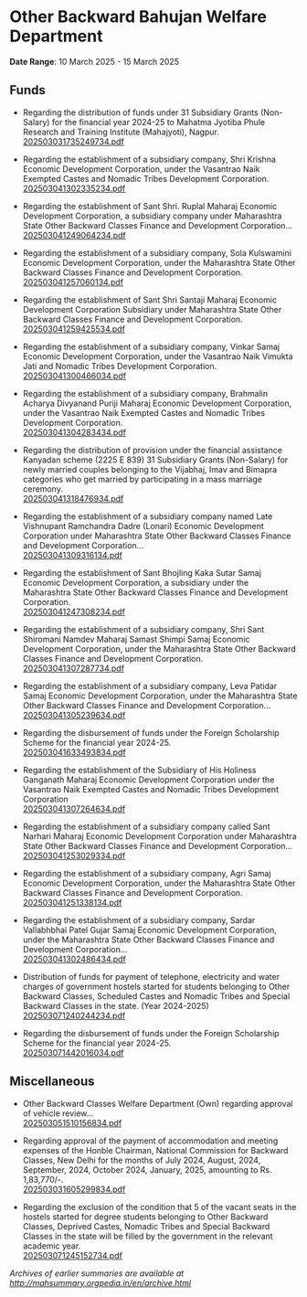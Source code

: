 # Other Backward Bahujan Welfare Department

**Date Range**: 10 March 2025 - 15 March 2025


## Funds
- Regarding the distribution of funds under 31 Subsidiary Grants (Non-Salary) for the financial year 2024-25 to Mahatma Jyotiba Phule Research and Training Institute (Mahajyoti), Nagpur.\
  [202503031735249734.pdf](https://gr.maharashtra.gov.in/Site/Upload/Government%20Resolutions/English/202503031735249734.pdf)

- Regarding the establishment of a subsidiary company, Shri Krishna Economic Development Corporation, under the Vasantrao Naik Exempted Castes and Nomadic Tribes Development Corporation.\
  [202503041302335234.pdf](https://gr.maharashtra.gov.in/Site/Upload/Government%20Resolutions/English/202503041302335234.pdf)

- Regarding the establishment of Sant Shri. Ruplal Maharaj Economic Development Corporation, a subsidiary company under Maharashtra State Other Backward Classes Finance and Development Corporation...\
  [202503041249064234.pdf](https://gr.maharashtra.gov.in/Site/Upload/Government%20Resolutions/English/202503041249064234.pdf)

- Regarding the establishment of a subsidiary company, Sola Kulswamini Economic Development Corporation, under the Maharashtra State Other Backward Classes Finance and Development Corporation.\
  [202503041257060134.pdf](https://gr.maharashtra.gov.in/Site/Upload/Government%20Resolutions/English/202503041257060134.pdf)

- Regarding the establishment of Sant Shri Santaji Maharaj Economic Development Corporation Subsidiary under Maharashtra State Other Backward Classes Finance and Development Corporation.\
  [202503041259425534.pdf](https://gr.maharashtra.gov.in/Site/Upload/Government%20Resolutions/English/202503041259425534.pdf)

- Regarding the establishment of a subsidiary company, Vinkar Samaj Economic Development Corporation, under the Vasantrao Naik Vimukta Jati and Nomadic Tribes Development Corporation.\
  [202503041300466034.pdf](https://gr.maharashtra.gov.in/Site/Upload/Government%20Resolutions/English/202503041300466034.pdf)

- Regarding the establishment of a subsidiary company, Brahmalin Acharya Divyanand Puriji Maharaj Economic Development Corporation, under the Vasantrao Naik Exempted Castes and Nomadic Tribes Development Corporation.\
  [202503041304283434.pdf](https://gr.maharashtra.gov.in/Site/Upload/Government%20Resolutions/English/202503041304283434.pdf)

- Regarding the distribution of provision under the financial assistance Kanyadan scheme (2225 E 839) 31 Subsidiary Grants (Non-Salary) for newly married couples belonging to the Vijabhaj, Imav and Bimapra categories who get married by participating in a mass marriage ceremony.\
  [202503041318476934.pdf](https://gr.maharashtra.gov.in/Site/Upload/Government%20Resolutions/English/202503041318476934.pdf)

- Regarding the establishment of a subsidiary company named Late Vishnupant Ramchandra Dadre (Lonari) Economic Development Corporation under Maharashtra State Other Backward Classes Finance and Development Corporation...\
  [202503041309316134.pdf](https://gr.maharashtra.gov.in/Site/Upload/Government%20Resolutions/English/202503041309316134.pdf)

- Regarding the establishment of Sant Bhojling Kaka Sutar Samaj Economic Development Corporation, a subsidiary under the Maharashtra State Other Backward Classes Finance and Development Corporation.\
  [202503041247308234.pdf](https://gr.maharashtra.gov.in/Site/Upload/Government%20Resolutions/English/202503041247308234.pdf)

- Regarding the establishment of a subsidiary company, Shri Sant Shiromani Namdev Maharaj Samast Shimpi Samaj Economic Development Corporation, under the Maharashtra State Other Backward Classes Finance and Development Corporation.\
  [202503041307287734.pdf](https://gr.maharashtra.gov.in/Site/Upload/Government%20Resolutions/English/202503041307287734.pdf)

- Regarding the establishment of a subsidiary company, Leva Patidar Samaj Economic Development Corporation, under the Maharashtra State Other Backward Classes Finance and Development Corporation...\
  [202503041305239634.pdf](https://gr.maharashtra.gov.in/Site/Upload/Government%20Resolutions/English/202503041305239634.pdf)

- Regarding the disbursement of funds under the Foreign Scholarship Scheme for the financial year 2024-25.\
  [202503041633493834.pdf](https://gr.maharashtra.gov.in/Site/Upload/Government%20Resolutions/English/202503041633493834.pdf)

- Regarding the establishment of the Subsidiary of His Holiness Ganganath Maharaj Economic Development Corporation under the Vasantrao Naik Exempted Castes and Nomadic Tribes Development Corporation\
  [202503041307264634.pdf](https://gr.maharashtra.gov.in/Site/Upload/Government%20Resolutions/English/202503041307264634....pdf)

- Regarding the establishment of a subsidiary company called Sant Narhari Maharaj Economic Development Corporation under Maharashtra State Other Backward Classes Finance and Development Corporation...\
  [202503041253029334.pdf](https://gr.maharashtra.gov.in/Site/Upload/Government%20Resolutions/English/202503041253029334.pdf)

- Regarding the establishment of a subsidiary company, Agri Samaj Economic Development Corporation, under the Maharashtra State Other Backward Classes Finance and Development Corporation.\
  [202503041251338134.pdf](https://gr.maharashtra.gov.in/Site/Upload/Government%20Resolutions/English/202503041251338134.pdf)

- Regarding the establishment of a subsidiary company, Sardar Vallabhbhai Patel Gujar Samaj Economic Development Corporation, under the Maharashtra State Other Backward Classes Finance and Development Corporation...\
  [202503041302486434.pdf](https://gr.maharashtra.gov.in/Site/Upload/Government%20Resolutions/English/202503041302486434.pdf)

- Distribution of funds for payment of telephone, electricity and water charges of government hostels started for students belonging to Other Backward Classes, Scheduled Castes and Nomadic Tribes and Special Backward Classes in the state. (Year 2024-2025)\
  [202503071240244234.pdf](https://gr.maharashtra.gov.in/Site/Upload/Government%20Resolutions/English/202503071240244234.pdf)

- Regarding the disbursement of funds under the Foreign Scholarship Scheme for the financial year 2024-25.\
  [202503071442016034.pdf](https://gr.maharashtra.gov.in/Site/Upload/Government%20Resolutions/English/202503071442016034.pdf)

## Miscellaneous
- Other Backward Classes Welfare Department (Own) regarding approval of vehicle review...\
  [202503051510156834.pdf](https://gr.maharashtra.gov.in/Site/Upload/Government%20Resolutions/English/202503051510156834.pdf)

- Regarding approval of the payment of accommodation and meeting expenses of the Honble Chairman, National Commission for Backward Classes, New Delhi for the months of July 2024, August, 2024, September, 2024, October 2024, January, 2025, amounting to Rs. 1,83,770/-.\
  [202503031605299834.pdf](https://gr.maharashtra.gov.in/Site/Upload/Government%20Resolutions/English/202503031605299834.pdf)

- Regarding the exclusion of the condition that 5 of the vacant seats in the hostels started for degree students belonging to Other Backward Classes, Deprived Castes, Nomadic Tribes and Special Backward Classes in the state will be filled by the government in the relevant academic year.\
  [202503071245152734.pdf](https://gr.maharashtra.gov.in/Site/Upload/Government%20Resolutions/English/202503071245152734.pdf)


*Archives of earlier summaries are available at http://mahsummary.orgpedia.in/en/archive.html*